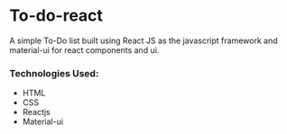 # To-do-react

A simple To-Do list built using React JS as the javascript framework and material-ui for react components and ui.

### Technologies Used: 
 * HTML
 * CSS 
 * Reactjs
 * Material-ui
 

